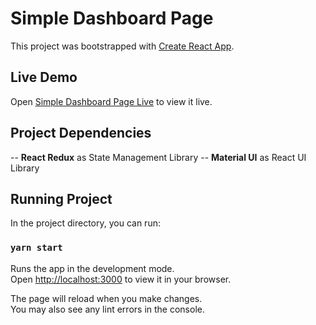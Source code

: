# Simple Dashboard Page

This project was bootstrapped with [Create React App](https://github.com/facebook/create-react-app).

## Live Demo
Open [Simple Dashboard Page Live](https://golden-jelly-c65f66.netlify.app/) to view it live.

## Project Dependencies
-- **React Redux** as State Management Library
-- **Material UI** as React UI Library

## Running Project

In the project directory, you can run:

### `yarn start`

Runs the app in the development mode.\
Open [http://localhost:3000](http://localhost:3000) to view it in your browser.

The page will reload when you make changes.\
You may also see any lint errors in the console.